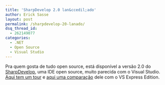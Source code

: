 ```yaml
---
title: 'SharpDevelop 2.0 lan&ccedil;ado'
author: Erick Sasse
layout: post
permalink: /sharpdevelop-20-lanado/
dsq_thread_id:
  - 262149077
categories:
  - .NET
  - Open Source
  - Visual Studio
---
```

Pra quem gosta de tudo open source, est&aacute; dispon&iacute;vel a vers&atilde;o 2.0 do [SharpDevelop][1], uma IDE open source, muito parecida com o Visual Studio. [Aqui tem um tour][2] e [aqui uma compara&ccedil;&atilde;o][3] dele com o VS Express Edition.

 [1]: http://www.icsharpcode.net/OpenSource/SD/
 [2]: http://www.icsharpcode.net/OpenSource/SD/Tour/
 [3]: http://community.sharpdevelop.net/blogs/mattward/articles/VisualStudioExpressComparison.aspx